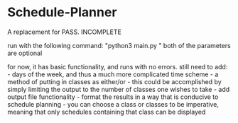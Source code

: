# Schedule-Planner
A replacement for PASS.
INCOMPLETE

run with the following command: "python3 main.py <inFile> <numClasses>"
both of the parameters are optional

for now, it has basic functionality, and runs with no errors.
still need to add:
	- days of the week, and thus a much more complicated time scheme
	- a method of putting in classes as either/or - this could be accomplished by simply limiting the output to the number of classes one wishes to take
	- add output file functionality
	- format the results in a way that is conducive to schedule planning
		- you can choose a class or classes to be imperative, meaning that only schedules containing that class can be displayed
